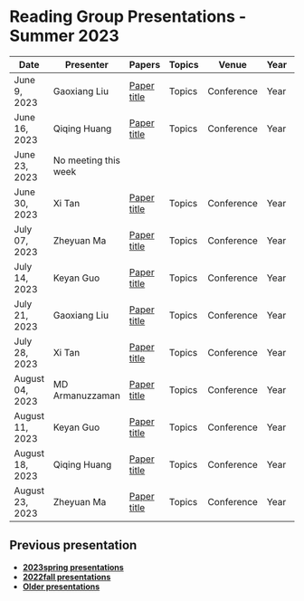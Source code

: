 # Reading Group Presentations - Summer 2023
| Date         | Presenter | Papers                                                                                                                       | Topics                          | Venue              | Year            | Recording     | Slides     |
|--------------|-----------|------------------------------------------------------------------------------------------------------------------------------|---------------------------------|--------------------|-----------------|-----------|--------|
|June 9, 2023| Gaoxiang Liu | [Paper title](link) | Topics | Conference | Year | [Recording](link) | [Slides](link) |
|June 16, 2023| Qiqing Huang | [Paper title](link) | Topics | Conference | Year | [Recording](link) | [Slides](link) |
|June 23, 2023| No meeting this week |  | | | | |  |
|June 30, 2023| Xi Tan | [Paper title](link) | Topics | Conference | Year | [Recording](link) | [Slides](link) |
|July 07, 2023| Zheyuan Ma | [Paper title](link) | Topics | Conference | Year | [Recording](link) | [Slides](link) |
|July 14, 2023| Keyan Guo | [Paper title](link) | Topics | Conference | Year | [Recording](link) | [Slides](link) |
|July 21, 2023| Gaoxiang Liu | [Paper title](link) | Topics | Conference | Year | [Recording](link) | [Slides](link) |
|July 28, 2023| Xi Tan | [Paper title](link) | Topics | Conference | Year | [Recording](link) | [Slides](link) |
|August 04, 2023| MD Armanuzzaman | [Paper title](link) | Topics | Conference | Year | [Recording](link) | [Slides](link) |
|August 11, 2023| Keyan Guo | [Paper title](link) | Topics | Conference | Year | [Recording](link) | [Slides](link) |
|August 18, 2023| Qiqing Huang | [Paper title](link) | Topics | Conference | Year | [Recording](link) | [Slides](link) |
|August 23, 2023| Zheyuan Ma | [Paper title](link) | Topics | Conference | Year | [Recording](link) | [Slides](link) |

## Previous presentation
- **[2023spring presentations](history/2023spring.md)**
- **[2022fall presentations](history/2022fall.md)**
- **[Older presentations](history/History.md)**
